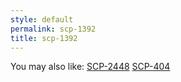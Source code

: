 ```yaml
---
style: default
permalink: scp-1392
title: scp-1392
---
```

You may also like:
[SCP-2448](http://scp-wiki.net/scp-2448)
[SCP-404](http://scp-wiki.net/scp-404)
